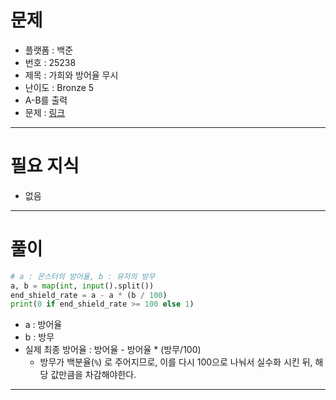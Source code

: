 # 문제
- 플랫폼 : 백준
- 번호 : 25238
- 제목 : 가희와 방어율 무시
- 난이도 : Bronze 5
- A-B를 출력
- 문제 : <a href="https://www.acmicpc.net/problem/25238" target="_blank">링크</a>

---

# 필요 지식
- 없음

---

# 풀이
```python
# a : 몬스터의 방어율, b : 유저의 방무
a, b = map(int, input().split())
end_shield_rate = a - a * (b / 100)
print(0 if end_shield_rate >= 100 else 1)
```
- a : 방어율
- b : 방무
- 실제 최종 방어율 : 방어율 - 방어율 * (방무/100)
  - 방무가 백분율(`%`) 로 주어지므로, 이를 다시 100으로 나눠서 실수화 시킨 뒤, 해당 값만큼을 차감해야한다.

---
